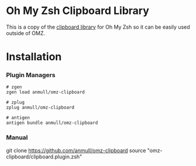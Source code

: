 # Oh My Zsh Clipboard Library

This is a copy of the [clipboard library](https://github.com/ohmyzsh/ohmyzsh/blob/master/lib/clipboard.zsh) for Oh My Zsh so it can be easily used outside of OMZ.

# Installation

### Plugin Managers
```
# zgen
zgen load anmull/omz-clipboard

# zplug
zplug anmull/omz-clipboard

# antigen
antigen bundle anmull/omz-clipboard
```

### Manual

git clone https://github.com/anmull/omz-clipboard
source "omz-clipboard/clipboard.plugin.zsh"

